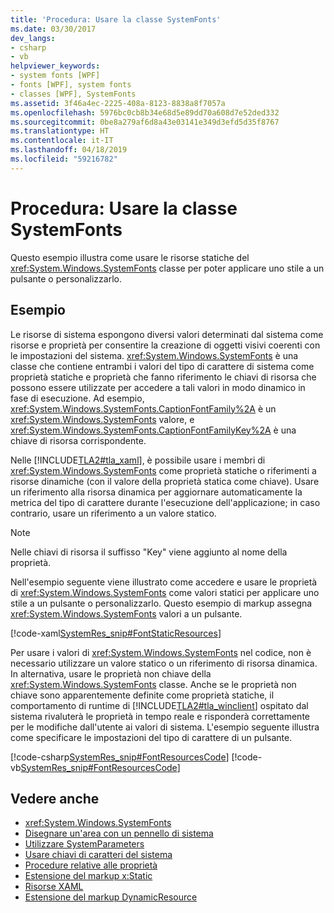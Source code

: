 ```yaml
---
title: 'Procedura: Usare la classe SystemFonts'
ms.date: 03/30/2017
dev_langs:
- csharp
- vb
helpviewer_keywords:
- system fonts [WPF]
- fonts [WPF], system fonts
- classes [WPF], SystemFonts
ms.assetid: 3f46a4ec-2225-408a-8123-8838a8f7057a
ms.openlocfilehash: 5976bc0cb8b34e68d5e89dd70a608d7e52ded332
ms.sourcegitcommit: 0be8a279af6d8a43e03141e349d3efd5d35f8767
ms.translationtype: HT
ms.contentlocale: it-IT
ms.lasthandoff: 04/18/2019
ms.locfileid: "59216782"
---
```

# <a name="how-to-use-systemfonts"></a>Procedura: Usare la classe SystemFonts
Questo esempio illustra come usare le risorse statiche del <xref:System.Windows.SystemFonts> classe per poter applicare uno stile a un pulsante o personalizzarlo.  
  
## <a name="example"></a>Esempio  
 Le risorse di sistema espongono diversi valori determinati dal sistema come risorse e proprietà per consentire la creazione di oggetti visivi coerenti con le impostazioni del sistema. <xref:System.Windows.SystemFonts> è una classe che contiene entrambi i valori del tipo di carattere di sistema come proprietà statiche e proprietà che fanno riferimento le chiavi di risorsa che possono essere utilizzate per accedere a tali valori in modo dinamico in fase di esecuzione. Ad esempio, <xref:System.Windows.SystemFonts.CaptionFontFamily%2A> è un <xref:System.Windows.SystemFonts> valore, e <xref:System.Windows.SystemFonts.CaptionFontFamilyKey%2A> è una chiave di risorsa corrispondente.  
  
 Nelle [!INCLUDE[TLA2#tla_xaml](../../../../includes/tla2sharptla-xaml-md.md)], è possibile usare i membri di <xref:System.Windows.SystemFonts> come proprietà statiche o riferimenti a risorse dinamiche (con il valore della proprietà statica come chiave). Usare un riferimento alla risorsa dinamica per aggiornare automaticamente la metrica del tipo di carattere durante l'esecuzione dell'applicazione; in caso contrario, usare un riferimento a un valore statico.  
  
> [!NOTE]
>  Nelle chiavi di risorsa il suffisso "Key" viene aggiunto al nome della proprietà.  
  
 Nell'esempio seguente viene illustrato come accedere e usare le proprietà di <xref:System.Windows.SystemFonts> come valori statici per applicare uno stile a un pulsante o personalizzarlo. Questo esempio di markup assegna <xref:System.Windows.SystemFonts> valori a un pulsante.  
  
 [!code-xaml[SystemRes_snip#FontStaticResources](~/samples/snippets/csharp/VS_Snippets_Wpf/SystemRes_snip/CSharp/Pane1.xaml#fontstaticresources)]  
  
 Per usare i valori di <xref:System.Windows.SystemFonts> nel codice, non è necessario utilizzare un valore statico o un riferimento di risorsa dinamica. In alternativa, usare le proprietà non chiave della <xref:System.Windows.SystemFonts> classe. Anche se le proprietà non chiave sono apparentemente definite come proprietà statiche, il comportamento di runtime di [!INCLUDE[TLA2#tla_winclient](../../../../includes/tla2sharptla-winclient-md.md)] ospitato dal sistema rivaluterà le proprietà in tempo reale e risponderà correttamente per le modifiche dall'utente ai valori di sistema. L'esempio seguente illustra come specificare le impostazioni del tipo di carattere di un pulsante.  
  
 [!code-csharp[SystemRes_snip#FontResourcesCode](~/samples/snippets/csharp/VS_Snippets_Wpf/SystemRes_snip/CSharp/Pane1.xaml.cs#fontresourcescode)]
 [!code-vb[SystemRes_snip#FontResourcesCode](~/samples/snippets/visualbasic/VS_Snippets_Wpf/SystemRes_snip/VisualBasic/Pane1.xaml.vb#fontresourcescode)]  
  
## <a name="see-also"></a>Vedere anche

- <xref:System.Windows.SystemFonts>
- [Disegnare un'area con un pennello di sistema](../graphics-multimedia/how-to-paint-an-area-with-a-system-brush.md)
- [Utilizzare SystemParameters](how-to-use-systemparameters.md)
- [Usare chiavi di caratteri del sistema](how-to-use-system-fonts-keys.md)
- [Procedure relative alle proprietà](resources-how-to-topics.md)
- [Estensione del markup x:Static](../../xaml-services/x-static-markup-extension.md)
- [Risorse XAML](xaml-resources.md)
- [Estensione del markup DynamicResource](dynamicresource-markup-extension.md)
